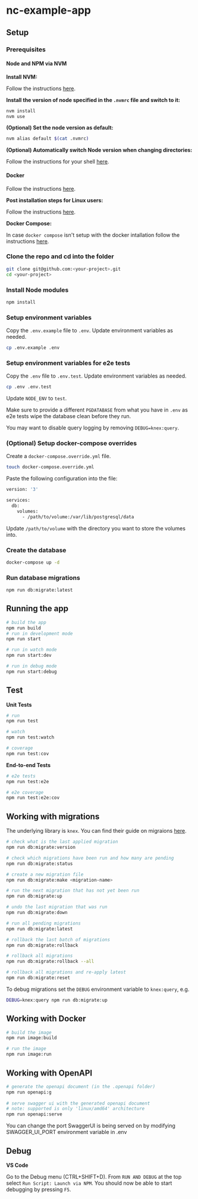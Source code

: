 # nc-example-app

## Setup

### Prerequisites

#### Node and NPM via NVM

**Install NVM:**

Follow the instructions [here](https://github.com/nvm-sh/nvm#installing-and-updating).

**Install the version of node specified in the `.nvmrc` file and switch to it:**

```bash
nvm install
nvm use
```

**(Optional) Set the node version as default:**

```bash
nvm alias default $(cat .nvmrc)
```

**(Optional) Automatically switch Node version when changing directories:**

Follow the instructions for your shell [here](https://github.com/nvm-sh/nvm#deeper-shell-integration).


#### Docker
Follow the instructions [here](https://docs.docker.com/engine/install/).

**Post installation steps for Linux users:**

Follow the instructions [here](https://docs.docker.com/engine/install/linux-postinstall/).

**Docker Compose:**

In case `docker compose` isn't setup with the docker intallation follow the instructions [here](https://docs.docker.com/compose/install/).

### Clone the repo and cd into the folder

```bash
git clone git@github.com:<your-project>.git
cd <your-project>
```

### Install Node modules

```bash
npm install
```

### Setup environment variables

Copy the `.env.example` file to `.env`. Update environment variables as needed.

```bash
cp .env.example .env
```

### Setup environment variables for e2e tests

Copy the `.env` file to `.env.test`. Update environment variables as needed.

```bash
cp .env .env.test
```

Update `NODE_ENV` to `test`.

Make sure to provide a different `PGDATABASE` from what you have in `.env`
as e2e tests wipe the database clean before they run.

You may want to disable query logging by removing `DEBUG=knex:query`.

### (Optional) Setup docker-compose overrides

Create a `docker-compose.override.yml` file.

```bash
touch docker-compose.override.yml
```

Paste the following configuration into the file:

```bash
version: '3'

services:
  db:
    volumes:
      - /path/to/volume:/var/lib/postgresql/data
```

Update `/path/to/volume` with the directory you want to store the volumes into.

### Create the database

```bash
docker-compose up -d
```

### Run database migrations

```bash
npm run db:migrate:latest
```

## Running the app

```bash
# build the app
npm run build
# run in development mode
npm run start

# run in watch mode
npm run start:dev

# run in debug mode
npm run start:debug
```

## Test

**Unit Tests**

```bash
# run
npm run test

# watch
npm run test:watch

# coverage
npm run test:cov
```

**End-to-end Tests**

```bash
# e2e tests
npm run test:e2e

# e2e coverage
npm run test:e2e:cov
```


## Working with migrations

The underlying library is `knex`. You can find their guide on migraions [here](http://knexjs.org/guide/migrations.html).

```bash
# check what is the last applied migration
npm run db:migrate:version

# check which migrations have been run and how many are pending
npm run db:migrate:status

# create a new migration file
npm run db:migrate:make <migration-name>

# run the next migration that has not yet been run
npm run db:migrate:up

# undo the last migration that was run
npm run db:migrate:down

# run all pending migrations
npm run db:migrate:latest

# rollback the last batch of migrations
npm run db:migrate:rollback

# rollback all migrations
npm run db:migrate:rollback --all

# rollback all migrations and re-apply latest
npm run db:migrate:reset
```

To debug migrations set the `DEBUG` environment variable to `knex:query`, e.g.
```bash
DEBUG=knex:query npm run db:migrate:up
```

## Working with Docker

```bash
# build the image
npm run image:build

# run the image
npm run image:run
```

## Working with OpenAPI
  
```bash
# generate the openapi document (in the .openapi folder)
npm run openapi:g
  
# serve swagger ui with the generated openapi document
# note: supported is only 'linux/amd64' architecture
npm run openapi:serve
```

You can change the port SwaggerUI is being served on by modifying SWAGGER_UI_PORT environment variable in .env


## Debug

**VS Code**

Go to the Debug menu (CTRL+SHIFT+D). From `RUN AND DEBUG` at the top select `Run Script: Launch via NPM`.
You should now be able to start debugging by pressing `F5`.
